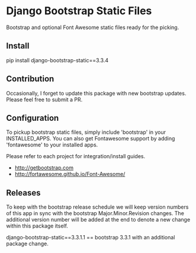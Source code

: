 Django Bootstrap Static Files
=============================

Bootstrap and optional Font Awesome static files ready for the picking.

Install
-------

pip install django-bootstrap-static==3.3.4

Contribution
------------

Occasionally, I forget to update this package with new bootstrap updates.  Please feel free to submit a PR.

Configuration
-------------

To pickup bootstrap static files, simply include 'bootstrap' in your INSTALLED_APPS.  You can also get Fontawesome support by adding 'fontawesome' to your installed apps.

Please refer to each project for integration/install guides.

- http://getbootstrap.com
- http://fortawesome.github.io/Font-Awesome/

Releases
--------

To keep with the bootstrap release schedule we will keep version numbers of this app in sync with the bootstrap Major.Minor.Revision changes.  The additional
version number will be added at the end to denote a new change within this package itself.

django-bootstrap-static==3.3.1.1 == bootstrap 3.3.1 with an additional package change.
